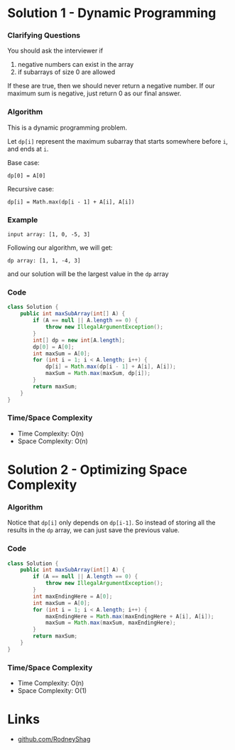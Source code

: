 # Solution 1 - Dynamic Programming

### Clarifying Questions

You should ask the interviewer if
  1. negative numbers can exist in the array
  1. if subarrays of size 0 are allowed

If these are true, then we should never return a negative number. If our maximum sum is negative, just return 0 as our final answer.

### Algorithm

This is a dynamic programming problem.

Let `dp[i]` represent the maximum subarray that starts somewhere before `i`, and ends at `i`.

Base case:
```
dp[0] = A[0]
```
Recursive case:
```
dp[i] = Math.max(dp[i - 1] + A[i], A[i])
```

### Example

```
input array: [1, 0, -5, 3]
```
Following our algorithm, we will get:

```
dp array: [1, 1, -4, 3]
```
and our solution will be the largest value in the `dp` array

### Code

```java
class Solution {
    public int maxSubArray(int[] A) {
        if (A == null || A.length == 0) {
            throw new IllegalArgumentException();
        }
        int[] dp = new int[A.length];
        dp[0] = A[0];
        int maxSum = A[0];
        for (int i = 1; i < A.length; i++) {
            dp[i] = Math.max(dp[i - 1] + A[i], A[i]);
            maxSum = Math.max(maxSum, dp[i]);
        }
        return maxSum;
    }
}
```

### Time/Space Complexity

-  Time Complexity: O(n)
- Space Complexity: O(n)


# Solution 2 - Optimizing Space Complexity

### Algorithm

Notice that `dp[i]` only depends on `dp[i-1]`. So instead of storing all the results in the `dp` array, we can just save the previous value.

### Code

```java
class Solution {
    public int maxSubArray(int[] A) {
        if (A == null || A.length == 0) {
            throw new IllegalArgumentException();
        }
        int maxEndingHere = A[0];
        int maxSum = A[0];
        for (int i = 1; i < A.length; i++) {
            maxEndingHere = Math.max(maxEndingHere + A[i], A[i]);
            maxSum = Math.max(maxSum, maxEndingHere);
        }
        return maxSum;
    }
}
```

### Time/Space Complexity

-  Time Complexity: O(n)
- Space Complexity: O(1)


# Links

- [github.com/RodneyShag](https://github.com/RodneyShag)
